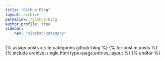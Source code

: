 ```yaml
---
title: "Github Blog"
layout: archive
permalink: /github-blog
author_profile: true
sidebar:
    nav: "sidebar-category"
---
```


{% assign posts = site.categories.github-blog %}
{% for post in posts %} {% include archive-single.html type=page.entries_layout %} {% endfor %}
